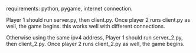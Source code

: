 requirements:
python,
pygame,
internet connection.

Player 1 should run server.py, then client.py.
Once player 2 runs client.py as well, the game begins.
this works well with different connections. 

Otherwise using the same ipv4 address, Player 1 should run server_2.py, then client_2.py.
Once player 2 runs client_2.py as well, the game begins.
